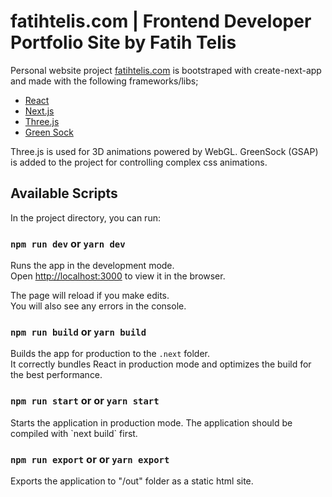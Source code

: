 # fatihtelis.com | Frontend Developer Portfolio Site by Fatih Telis

Personal website project [fatihtelis.com](https://fatihtelis) is bootstraped with create-next-app and made with the following frameworks/libs;

- [React](https://reactjs.org/)
- [Next.js](https://nextjs.org/)
- [Three.js](https://threejs.org/)
- [Green Sock](https://greensock.com/)

Three.js is used for 3D animations powered by WebGL. GreenSock (GSAP) is added to the project for controlling complex css animations.

## Available Scripts

In the project directory, you can run:

### `npm run dev` or `yarn dev`

Runs the app in the development mode.<br>
Open [http://localhost:3000](http://localhost:3000) to view it in the browser.

The page will reload if you make edits.<br>
You will also see any errors in the console.

### `npm run build` or `yarn build`

Builds the app for production to the `.next` folder.<br>
It correctly bundles React in production mode and optimizes the build for the best performance.

### `npm run start` or or `yarn start`

Starts the application in production mode.
The application should be compiled with \`next build\` first.

### `npm run export` or or `yarn export`

Exports the application to "/out" folder as a static html site.
